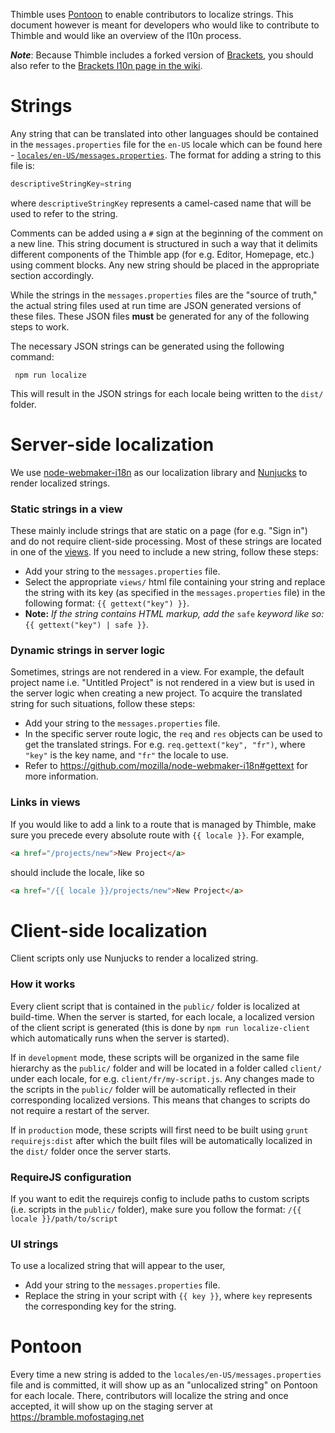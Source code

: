 Thimble uses [Pontoon](https://pontoon.moilla.org) to enable contributors to localize strings. 
This document however is meant for developers who would like to contribute to Thimble and would like an overview of the l10n process.

**_Note_**: Because Thimble includes a forked version of [Brackets](https://github.com/mozilla/brackets), you should also refer to the [Brackets l10n page in the wiki](https://github.com/mozilla/brackets/wiki/Localizing-Bramble).

# Strings
Any string that can be translated into other languages should be contained in the `messages.properties` file for the `en-US` locale which can be found here - [`locales/en-US/messages.properties`](https://github.com/mozilla/thimble.mozilla.org/blob/master/locales/en-US/messages.properties). The format for adding a string to this file is: 
```java
descriptiveStringKey=string
```
where `descriptiveStringKey` represents a camel-cased name that will be used to refer to the string.

Comments can be added using a `#` sign at the beginning of the comment on a new line. This string document is structured in such a way that it delimits different components of the Thimble app (for e.g. Editor, Homepage, etc.) using comment blocks. Any new string should be placed in the appropriate section accordingly.

While the strings in the `messages.properties` files are the "source of truth," the actual string files used at run time are JSON generated versions of these files. These JSON files **must** be generated for any of the following steps to work.

The necessary JSON strings can be generated using the following command:

     npm run localize

This will result in the JSON strings for each locale being written to the `dist/` folder.

# Server-side localization
We use [node-webmaker-i18n](https://github.com/mozilla/node-webmaker-i18n) as our localization library and [Nunjucks](http://mozilla.github.io/nunjucks) to render localized strings. 

### Static strings in a view
These mainly include strings that are static on a page (for e.g. "Sign in") and do not require client-side processing. Most of these strings are located in one of the [views](https://github.com/mozilla/thimble.mozilla.org/tree/master/views). If you need to include a new string, follow these steps:
* Add your string to the `messages.properties` file.
* Select the appropriate `views/` html file containing your string and replace the string with its key (as specified in the `messages.properties` file) in the following format: `{{ gettext("key") }}`.
* **Note:** _If the string contains HTML markup, add the_ `safe` _keyword like so:_ `{{ gettext("key") | safe }}`.

### Dynamic strings in server logic
Sometimes, strings are not rendered in a view. For example, the default project name i.e. "Untitled Project" is not rendered in a view but is used in the server logic when creating a new project. To acquire the translated string for such situations, follow these steps:
* Add your string to the `messages.properties` file.
* In the specific server route logic, the `req` and `res` objects can be used to get the translated strings. For e.g. `req.gettext("key", "fr")`, where `"key"` is the key name, and `"fr"` the locale to use.
* Refer to https://github.com/mozilla/node-webmaker-i18n#gettext for more information.

### Links in views
If you would like to add a link to a route that is managed by Thimble, make sure you precede every absolute route with `{{ locale }}`. For example,
```html
<a href="/projects/new">New Project</a>
```
should include the locale, like so
```html
<a href="/{{ locale }}/projects/new">New Project</a>
``` 

# Client-side localization
Client scripts only use Nunjucks to render a localized string.

### How it works
Every client script that is contained in the `public/` folder is localized at build-time. When the server is started, for each locale, a localized version of the client script is generated (this is done by `npm run localize-client` which automatically runs when the server is started). 

If in `development` mode, these scripts will be organized in the same file hierarchy as the `public/` folder and will be located in a folder called `client/` under each locale, for e.g. `client/fr/my-script.js`. Any changes made to the scripts in the `public/` folder will be automatically reflected in their corresponding localized versions. This means that changes to scripts do not require a restart of the server.

If in `production` mode, these scripts will first need to be built using `grunt requirejs:dist` after which the built files will be automatically localized in the `dist/` folder once the server starts.

### RequireJS configuration
If you want to edit the requirejs config to include paths to custom scripts (i.e. scripts in the `public/` folder), make sure you follow the format: `/{{ locale }}/path/to/script`

### UI strings
To use a localized string that will appear to the user,
* Add your string to the `messages.properties` file.
* Replace the string in your script with `{{ key }}`, where `key` represents the corresponding key for the string.

# Pontoon
Every time a new string is added to the `locales/en-US/messages.properties` file and is committed, it will show up as an "unlocalized string" on Pontoon for each locale. There, contributors will localize the string and once accepted, it will show up on the staging server at https://bramble.mofostaging.net